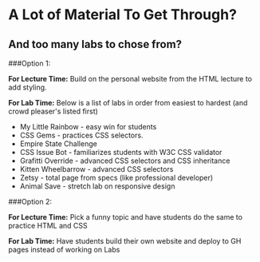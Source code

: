 # A Lot of Material To Get Through?
## And too many labs to chose from?

###Option 1:

**For Lecture Time:** Build on the personal website from the HTML lecture to add styling.

**For Lab Time:** 
Below is a list of labs in order from easiest to hardest (and crowd pleaser's listed first)
+ My Little Rainbow - easy win for students
+ CSS Gems - practices CSS selectors.
+ Empire State Challenge 
+ CSS Issue Bot - familiarizes students with W3C CSS validator
+ Grafitti Override - advanced CSS selectors and CSS inheritance
+ Kitten Wheelbarrow - advanced CSS selectors
+ Zetsy - total page from specs (like professional developer)
+ Animal Save - stretch lab on responsive design


###Option 2:

**For Lecture Time:** Pick a funny topic and have students do the same to practice HTML and CSS

**For Lab Time:** Have students build their own website and deploy to GH pages instead of working on Labs
